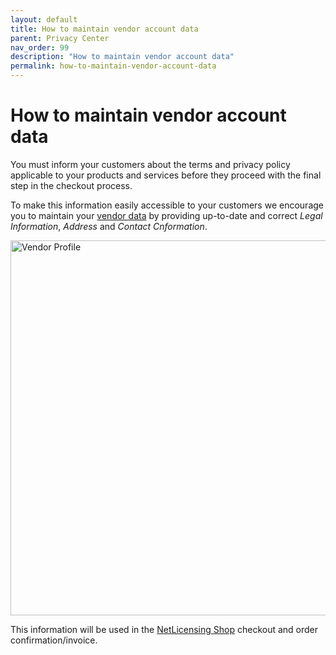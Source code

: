 ```yaml
---
layout: default
title: How to maintain vendor account data
parent: Privacy Center
nav_order: 99
description: "How to maintain vendor account data"
permalink: how-to-maintain-vendor-account-data
---
```


How to maintain vendor account data
===================================

You must inform your customers about the terms and privacy policy
applicable to your products and services before they proceed with the
final step in the checkout process.

To make this information easily accessible to your customers we
encourage you to maintain your
<a href="https://ui.netlicensing.io/#/profile" class="external-link">vendor data</a> by providing up-to-date and correct *Legal Information*, *Address* and *Contact Cnformation*.

<a href="https://ui.netlicensing.io/#/profile" class="external-link"><img src="assets/images/vendor-profile.png" title="Vendor Profile" alt="Vendor Profile" width="600" /></a>

This information will be used in the [NetLicensing Shop](netlicensing-shop) checkout and order confirmation/invoice.
